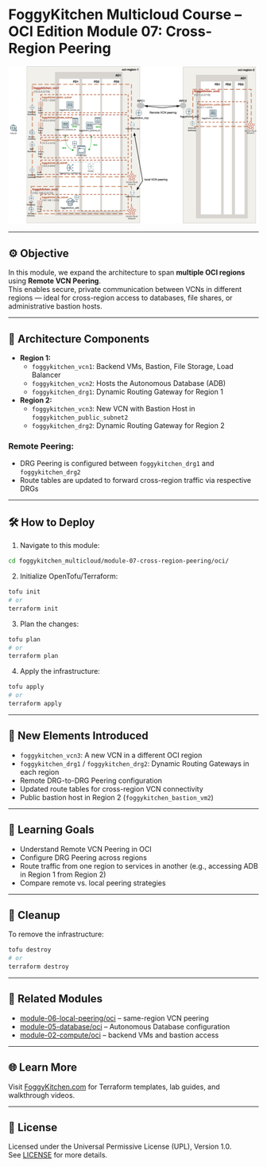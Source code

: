 # FoggyKitchen Multicloud Course – OCI Edition **Module 07: Cross-Region Peering**

<img src="module-07-cross-region-peering-oci.jpg" width="600"/>

---

## ⚙️ Objective

In this module, we expand the architecture to span **multiple OCI regions** using **Remote VCN Peering**.  
This enables secure, private communication between VCNs in different regions — ideal for cross-region access to databases, file shares, or administrative bastion hosts.

---

## 🧱 Architecture Components

- **Region 1:**
  - `foggykitchen_vcn1`: Backend VMs, Bastion, File Storage, Load Balancer
  - `foggykitchen_vcn2`: Hosts the Autonomous Database (ADB)
  - `foggykitchen_drg1`: Dynamic Routing Gateway for Region 1
- **Region 2:**
  - `foggykitchen_vcn3`: New VCN with Bastion Host in `foggykitchen_public_subnet2`
  - `foggykitchen_drg2`: Dynamic Routing Gateway for Region 2

### Remote Peering:
- DRG Peering is configured between `foggykitchen_drg1` and `foggykitchen_drg2`
- Route tables are updated to forward cross-region traffic via respective DRGs

---

## 🛠️ How to Deploy

1. Navigate to this module:

```bash
cd foggykitchen_multicloud/module-07-cross-region-peering/oci/
```

2. Initialize OpenTofu/Terraform:

```bash
tofu init
# or
terraform init
```

3. Plan the changes:

```bash
tofu plan
# or
terraform plan
```

4. Apply the infrastructure:

```bash
tofu apply
# or
terraform apply
```

---

## 📁 New Elements Introduced

- `foggykitchen_vcn3`: A new VCN in a different OCI region
- `foggykitchen_drg1` / `foggykitchen_drg2`: Dynamic Routing Gateways in each region
- Remote DRG-to-DRG Peering configuration
- Updated route tables for cross-region VCN connectivity
- Public bastion host in Region 2 (`foggykitchen_bastion_vm2`)

---

## 🧠 Learning Goals

- Understand Remote VCN Peering in OCI
- Configure DRG Peering across regions
- Route traffic from one region to services in another (e.g., accessing ADB in Region 1 from Region 2)
- Compare remote vs. local peering strategies

---

## 🧹 Cleanup

To remove the infrastructure:

```bash
tofu destroy
# or
terraform destroy
```

---

## 🔁 Related Modules

- [module-06-local-peering/oci](../../module-06-local-peering/oci/) – same-region VCN peering
- [module-05-database/oci](../../module-05-database/oci/) – Autonomous Database configuration
- [module-02-compute/oci](../../module-02-compute/oci/) – backend VMs and bastion access

---

## 🌐 Learn More

Visit [FoggyKitchen.com](https://foggykitchen.com/) for Terraform templates, lab guides, and walkthrough videos.

---

## 🪪 License

Licensed under the Universal Permissive License (UPL), Version 1.0.  
See [LICENSE](../../LICENSE) for more details.